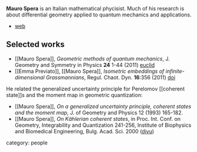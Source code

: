 __Mauro Spera__ is an Italian mathematical phycisist. Much of his research is about differential geometry applied to quantum mechanics and applications. 

* [web](https://docenti.unicatt.it/ppd2/en/docenti/21065/mauro-spera/ricerca)

## Selected works

* [[Mauro Spera]], _Geometric methods of quantum mechanics_, J.  Geometry and Symmetry in Physics __24__ 1-44 (2011) [euclid](https://projecteuclid.org/euclid.jgsp/1495677645)
* [[Emma Previato]], [[Mauro Spera]], _Isometric embeddings of infinite-dimensional Grassmannians_, Regul. Chaot. Dyn. __16__:356 (2011) [doi](https://doi.org/10.1134/S1560354711030099)

He related the generalized uncertainty principle for Perelomov [[coherent state]]s and the moment map in geometric quantization:

* [[Mauro Spera]], _On a generalized uncertainty principle, coherent states and the moment map_, J. of Geometry and Physics 12 (1993) 165-182.
* [[Mauro Spera]], _On K&#228;hlerian coherent states_, in Proc. Int. Conf. on Geometry, Integrability and Quantization 241-256, Institute of Biophysics and Biomedical Engineering, Bulg. Acad. Sci. 2000 ([djvu](http://www.bio21.bas.bg/proceedings/Proceedings_files/vol1/GEOM19.DJVU))


category: people